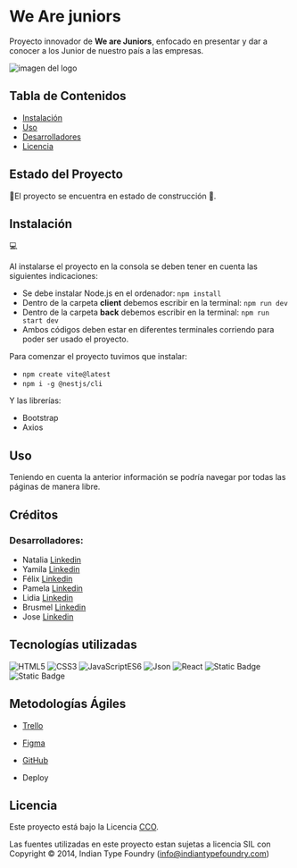 # We Are juniors

Proyecto innovador de **We are Juniors**, enfocado en presentar y dar a conocer a los Junior de nuestro país a las empresas.

![imagen del logo](./client/src/assets/image/Logowerjuniors.svg )

## Tabla de Contenidos

- [Instalación](#instalación)
- [Uso](#uso)
- [Desarrolladores](#desarrolladores)
- [Licencia](#licencia)

## Estado del Proyecto
🚧El proyecto se encuentra en estado de construcción 🚧.

## Instalación
💻

Al instalarse el proyecto en la consola se deben tener en cuenta las siguientes indicaciones: <br>
- Se debe instalar Node.js en el ordenador: ```npm install```
- Dentro de la carpeta **client** debemos escribir en la terminal:
```npm run dev```
- Dentro de la carpeta **back** debemos escribir en la terminal: ```npm run start dev```
- Ambos códigos deben estar en diferentes terminales corriendo para poder ser usado el proyecto.

Para comenzar el proyecto tuvimos que instalar:
- ```npm create vite@latest```
- ```npm i -g @nestjs/cli```

Y las librerías:
- Bootstrap
- Axios

## Uso

Teniendo en cuenta la anterior información se podría navegar por todas las páginas de manera libre. 

## Créditos

### Desarrolladores:
- Natalia [Linkedin](https://www.linkedin.com/in/natalia-de-bustos-garc%C3%ADa-5ba965298/)
- Yamila [Linkedin](https://www.linkedin.com/in/yamila-robles/)
- Félix [Linkedin](https://www.linkedin.com/in/f%C3%A9lix-rodr%C3%ADguez-dev/)
- Pamela [Linkedin](https://www.linkedin.com/in/pamela-baez-/)
- Lidia [Linkedin](https://www.linkedin.com/in/lidia-p%C3%A9rez-5849462a3?utm_source=share&utm_campaign=share_via&utm_content=profile&utm_medium=android_app)
- Brusmel [Linkedin]()
- Jose [Linkedin](https://www.linkedin.com/in/joyjos)


## Tecnologías utilizadas

![HTML5](https://img.shields.io/badge/HTML-5-green) 
![CSS3](https://img.shields.io/badge/CSS-3-blue) 
![JavaScriptES6](https://img.shields.io/badge/JavaScript-ES6-orange) 
![Json](https://img.shields.io/badge/Json-purple)
![React](https://img.shields.io/badge/React%20-%2018.1%20-%20yellow)
![Static Badge](https://img.shields.io/badge/Nodejs-v20-black)
![Static Badge](https://img.shields.io/badge/MongoDB-v7-02E12E)


## Metodologías Ágiles
- <a href="https://trello.com/b/bNqMLFP8/equipo21hackathonf5"> Trello </a> </br> 
- <a href="https://www.figma.com/file/yIHh6hdkr3cZoHLiMJuo3A/Untitled?type=design&node-id=1%3A2&mode=design&t=SCb4sUpluRAUCO1d-1"> Figma </a> </br>
- <a href="https://github.com/natalia9519/werjuniors.git">GitHub</a> </br>

- Deploy

## Licencia

Este proyecto está bajo la Licencia [CCO](LICENSE).

Las fuentes utilizadas en este proyecto estan sujetas a licencia SIL con Copyright &copy; 2014, Indian Type Foundry (info@indiantypefoundry.com)
